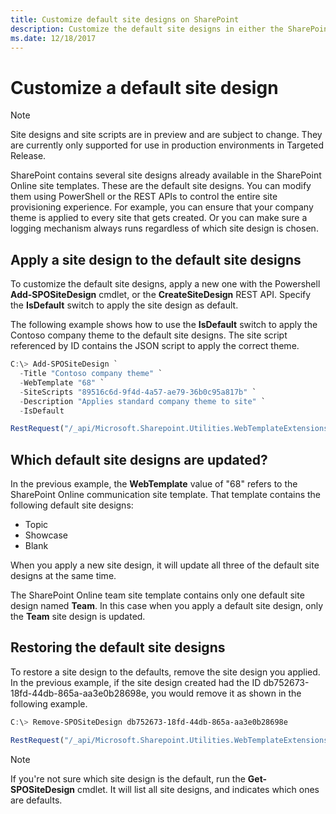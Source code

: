 ```yaml
---
title: Customize default site designs on SharePoint
description: Customize the default site designs in either the SharePoint team site or communications site template
ms.date: 12/18/2017
---
```


# Customize a default site design

> [!NOTE]
> Site designs and site scripts are in preview and are subject to change. They are currently only supported for use in production environments in Targeted Release.

SharePoint contains several site designs already available in the SharePoint Online site templates. These are the default site designs. You can modify them using PowerShell or the REST APIs to control the entire site provisioning experience. For example, you can ensure that your company theme is applied to every site that gets created. Or you can make sure a logging mechanism always runs regardless of which site design is chosen.

## Apply a site design to the default site designs

To customize the default site designs, apply a new one with the Powershell **Add-SPOSiteDesign** cmdlet, or the **CreateSiteDesign** REST API. Specify the **IsDefault** switch to apply the site design as default.

The following example shows how to use the **IsDefault** switch to apply the Contoso company theme to the default site designs. The site script referenced by ID contains the JSON script to apply the correct theme.

```powershell
C:\> Add-SPOSiteDesign `
  -Title "Contoso company theme" `
  -WebTemplate "68" `
  -SiteScripts "89516c6d-9f4d-4a57-ae79-36b0c95a817b" `
  -Description "Applies standard company theme to site" `
  -IsDefault
```
```javascript
RestRequest("/_api/Microsoft.Sharepoint.Utilities.WebTemplateExtensions.SiteScriptUtility.CreateSiteDesign", {info:{Title:"Contoso company theme", Description:"Applies standard company theme to site", SiteScriptIds:["89516c6d-9f4d-4a57-ae79-36b0c95a817b"],  WebTemplate:"68", IsDefault: true}});
```

## Which default site designs are updated?

In the previous example, the **WebTemplate** value of "68" refers to the SharePoint Online communication site template. That template contains the following default site designs:

- Topic
- Showcase
- Blank

When you apply a new site design, it will update all three of the default site designs at the same time.

The SharePoint Online team site template contains only one default site design named **Team**. In this case when you apply a default site design, only the **Team** site design is updated.

## Restoring the default site designs

To restore a site design to the defaults, remove the site design you applied. In the previous example, if the site design created had the ID db752673-18fd-44db-865a-aa3e0b28698e, you would remove it as shown in the following example.

```powershell
C:\> Remove-SPOSiteDesign db752673-18fd-44db-865a-aa3e0b28698e
```
```javascript
RestRequest("/_api/Microsoft.Sharepoint.Utilities.WebTemplateExtensions.SiteScriptUtility.DeleteSiteDesign", {id:"db752673-18fd-44db-865a-aa3e0b28698e"});
```

> [!NOTE]
> If you're not sure which site design is the default, run the **Get-SPOSiteDesign** cmdlet. It will list all site designs, and indicates which ones are defaults.
